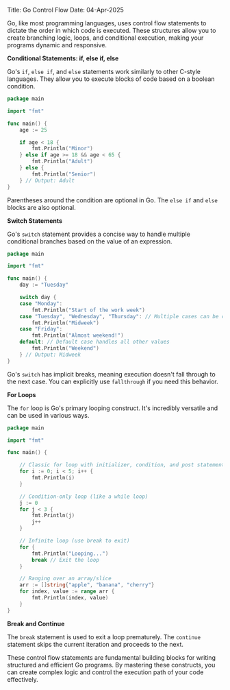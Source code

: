 Title: Go Control Flow
Date: 04-Apr-2025

Go, like most programming languages, uses control flow statements to dictate the order in which code is executed.  These structures allow you to create branching logic, loops, and conditional execution, making your programs dynamic and responsive.

**Conditional Statements: if, else if, else**

Go's `if`, `else if`, and `else` statements work similarly to other C-style languages.  They allow you to execute blocks of code based on a boolean condition.

```go
package main

import "fmt"

func main() {
	age := 25

	if age < 18 {
		fmt.Println("Minor")
	} else if age >= 18 && age < 65 {
		fmt.Println("Adult")
	} else {
		fmt.Println("Senior")
	} // Output: Adult
}

```

Parentheses around the condition are optional in Go.  The `else if` and `else` blocks are also optional.


**Switch Statements**

Go's `switch` statement provides a concise way to handle multiple conditional branches based on the value of an expression.

```go
package main

import "fmt"

func main() {
	day := "Tuesday"

	switch day {
	case "Monday":
		fmt.Println("Start of the work week")
	case "Tuesday", "Wednesday", "Thursday": // Multiple cases can be combined
		fmt.Println("Midweek")
	case "Friday":
		fmt.Println("Almost weekend!")
	default: // Default case handles all other values
		fmt.Println("Weekend")
	} // Output: Midweek
}

```

Go's `switch` has implicit breaks, meaning execution doesn't fall through to the next case.  You can explicitly use `fallthrough` if you need this behavior.


**For Loops**

The `for` loop is Go's primary looping construct.  It's incredibly versatile and can be used in various ways.

```go
package main

import "fmt"

func main() {

	// Classic for loop with initializer, condition, and post statement
	for i := 0; i < 5; i++ {
		fmt.Println(i)
	}

	// Condition-only loop (like a while loop)
	j := 0
	for j < 3 {
		fmt.Println(j)
		j++
	}

	// Infinite loop (use break to exit)
	for {
		fmt.Println("Looping...")
		break // Exit the loop
	}

	// Ranging over an array/slice
	arr := []string{"apple", "banana", "cherry"}
	for index, value := range arr {
		fmt.Println(index, value)
	}
}
```


**Break and Continue**

The `break` statement is used to exit a loop prematurely. The `continue` statement skips the current iteration and proceeds to the next.

These control flow statements are fundamental building blocks for writing structured and efficient Go programs. By mastering these constructs, you can create complex logic and control the execution path of your code effectively.

